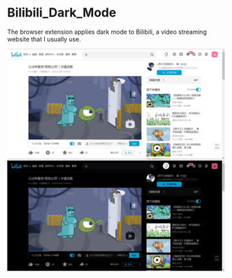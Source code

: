 # Bilibili_Dark_Mode

The browser extension applies dark mode to Bilibili, a video streaming website that I usually use.

![image](https://github.com/PIAO-A-PIAO/Bilibili_Dark_Mode/blob/main/light.jpg)
![image](https://github.com/PIAO-A-PIAO/Bilibili_Dark_Mode/blob/main/dark.jpg)
